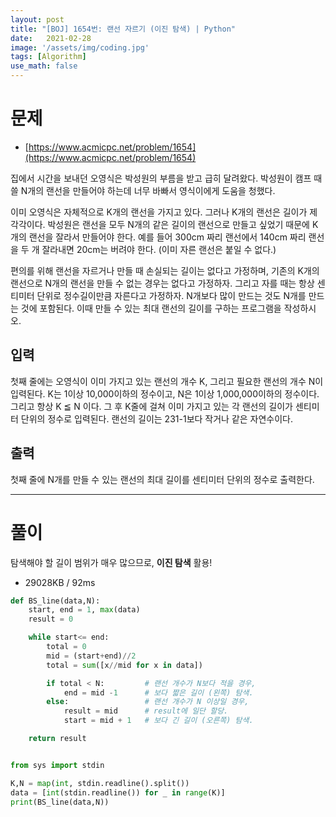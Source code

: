 ```yaml
---
layout: post
title: "[BOJ] 1654번: 랜선 자르기 (이진 탐색) | Python"
date:   2021-02-28
image: '/assets/img/coding.jpg'
tags: [Algorithm]
use_math: false
---
```


# 문제

* [https://www.acmicpc.net/problem/1654](https://www.acmicpc.net/problem/1654)

집에서 시간을 보내던 오영식은 박성원의 부름을 받고 급히 달려왔다. 박성원이 캠프 때 쓸 N개의 랜선을 만들어야 하는데 너무 바빠서 영식이에게 도움을 청했다.

이미 오영식은 자체적으로 K개의 랜선을 가지고 있다. 그러나 K개의 랜선은 길이가 제각각이다. 박성원은 랜선을 모두 N개의 같은 길이의 랜선으로 만들고 싶었기 때문에 K개의 랜선을 잘라서 만들어야 한다. 예를 들어 300cm 짜리 랜선에서 140cm 짜리 랜선을 두 개 잘라내면 20cm는 버려야 한다. (이미 자른 랜선은 붙일 수 없다.)

편의를 위해 랜선을 자르거나 만들 때 손실되는 길이는 없다고 가정하며, 기존의 K개의 랜선으로 N개의 랜선을 만들 수 없는 경우는 없다고 가정하자. 그리고 자를 때는 항상 센티미터 단위로 정수길이만큼 자른다고 가정하자. N개보다 많이 만드는 것도 N개를 만드는 것에 포함된다. 이때 만들 수 있는 최대 랜선의 길이를 구하는 프로그램을 작성하시오.

## 입력

첫째 줄에는 오영식이 이미 가지고 있는 랜선의 개수 K, 그리고 필요한 랜선의 개수 N이 입력된다. K는 1이상 10,000이하의 정수이고, N은 1이상 1,000,000이하의 정수이다. 그리고 항상 K ≦ N 이다. 그 후 K줄에 걸쳐 이미 가지고 있는 각 랜선의 길이가 센티미터 단위의 정수로 입력된다. 랜선의 길이는 231-1보다 작거나 같은 자연수이다.

## 출력

첫째 줄에 N개를 만들 수 있는 랜선의 최대 길이를 센티미터 단위의 정수로 출력한다.




---

# 풀이

탐색해야 할 길이 범위가 매우 많으므로, **이진 탐색** 활용!

- 29028KB / 92ms


```python
def BS_line(data,N):
    start, end = 1, max(data)
    result = 0

    while start<= end:
        total = 0
        mid = (start+end)//2  
        total = sum([x//mid for x in data])

        if total < N:         # 랜선 개수가 N보다 적을 경우,
            end = mid -1      # 보다 짧은 길이 (왼쪽) 탐색.
        else:                 # 랜선 개수가 N 이상일 경우,
            result = mid      # result에 일단 할당.
            start = mid + 1   # 보다 긴 길이 (오른쪽) 탐색.

    return result


from sys import stdin

K,N = map(int, stdin.readline().split())
data = [int(stdin.readline()) for _ in range(K)]
print(BS_line(data,N))
```



<br>

